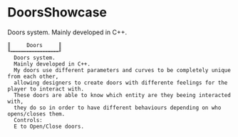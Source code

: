 # DoorsShowcase
  Doors system.  Mainly developed in C++.

    ║     Doors     ║
    ╙╍╍╍╍╍╍╍╍╍╍╍╍╍╍╍╜
      Doors system.
      Mainly developed in C++.
      My doors use different parameters and curves to be completely unique from each other, 
      allowing designers to create doors with differente feelings for the player to interact with.
      These doors are able to know which entity are they beeing interacted with,
      they do so in order to have different behaviours depending on who opens/closes them.
      Controls:
      E to Open/Close doors.

